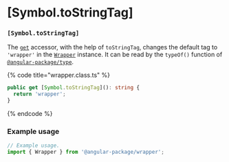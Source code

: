 # \[Symbol.toStringTag]

### `[Symbol.toStringTag]`

The [`get`](https://developer.mozilla.org/en-US/docs/Web/JavaScript/Reference/Functions/get) accessor, with the help of `toStringTag`, changes the default tag to `'wrapper'` in the [`Wrapper`](../../../wrap/wrap.md#wrapper) instance. It can be read by the `typeOf()` function of [`@angular-package/type`](https://github.com/angular-package/type).

{% code title="wrapper.class.ts" %}
```typescript
public get [Symbol.toStringTag](): string {
  return 'wrapper';
}
```
{% endcode %}

### Example usage

```typescript
// Example usage.
import { Wrapper } from '@angular-package/wrapper';


```
